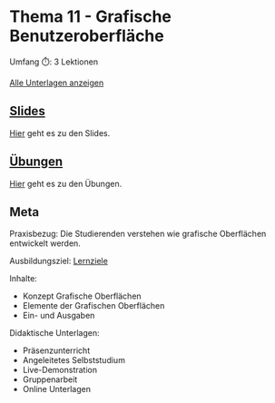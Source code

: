 # Thema 11 - Grafische Benutzeroberfläche

Umfang ⏱️: 3 Lektionen

[Alle Unterlagen anzeigen](https://github.com/janikvonrotz/python.casa/tree/main/topic-11)

## [Slides](slides11.md)

[Hier](slides11.md) geht es zu den Slides.

## [Übungen](excercise11.md)

[Hier](excercise11.md) geht es zu den Übungen.

## Meta

Praxisbezug: Die Studierenden verstehen wie grafische Oberflächen entwickelt werden.

Ausbildungsziel: [Lernziele](slides11.md#Lernziele)

Inhalte:
* Konzept Grafische Oberflächen
* Elemente der Grafischen Oberflächen
* Ein- und Ausgaben

Didaktische Unterlagen:
* Präsenzunterricht
* Angeleitetes Selbststudium
* Live-Demonstration
* Gruppenarbeit
* Online Unterlagen